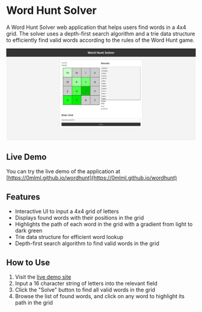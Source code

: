 # Word Hunt Solver

A Word Hunt Solver web application that helps users find words in a 4x4 grid. The solver uses a depth-first search algorithm and a trie data structure to efficiently find valid words according to the rules of the Word Hunt game.

![Screenshot of Word Hunt Solver](https://raw.githubusercontent.com/0mlml/wordhunt/main/img/screenshot.png)

## Live Demo

You can try the live demo of the application at [https://0mlml.github.io/wordhunt](https://0mlml.github.io/wordhunt)

## Features

- Interactive UI to input a 4x4 grid of letters
- Displays found words with their positions in the grid
- Highlights the path of each word in the grid with a gradient from light to dark green
- Trie data structure for efficient word lookup
- Depth-first search algorithm to find valid words in the grid

## How to Use

1. Visit the [live demo site](https://0mlml.github.io/wordhunt)
2. Input a 16 character string of letters into the relevant field
3. Click the "Solve" button to find all valid words in the grid
4. Browse the list of found words, and click on any word to highlight its path in the grid